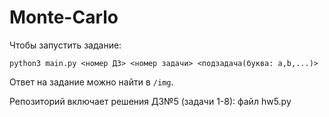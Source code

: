 # Monte-Carlo

Чтобы запустить задание:

`python3 main.py <номер ДЗ> <номер задачи> <подзадача(буква: a,b,...)>`

Ответ на задание можно найти в `/img`.

Репозиторий включает решения ДЗ№5 (задачи 1-8): файл hw5.py
